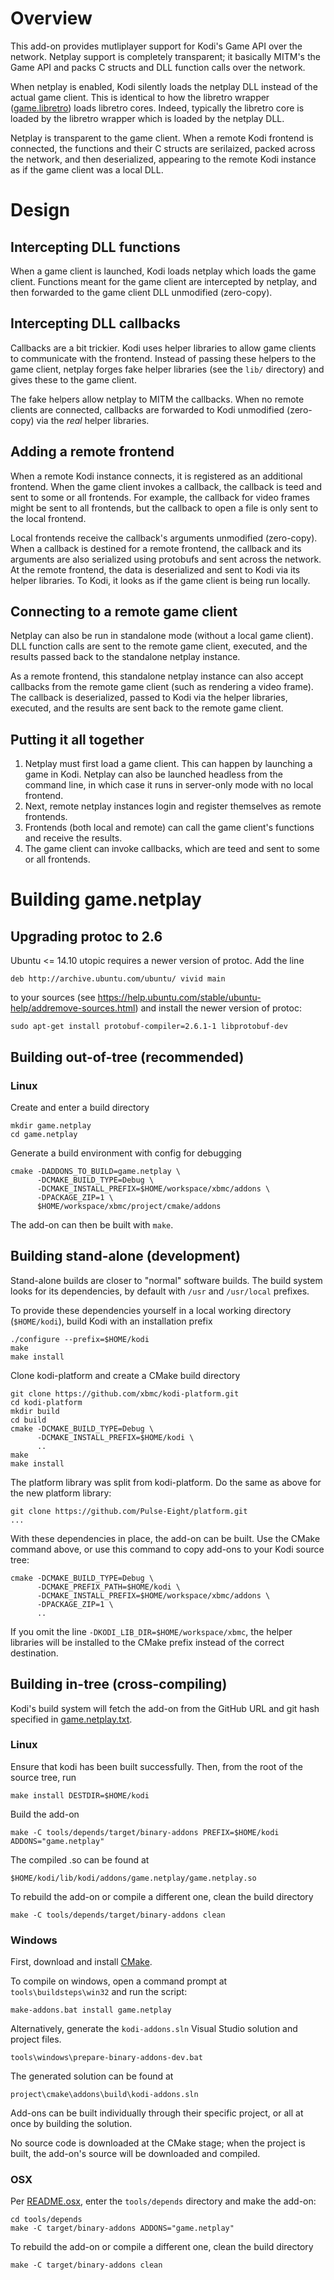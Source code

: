 # Overview

This add-on provides mutliplayer support for Kodi's Game API over the network. Netplay support is completely transparent; it basically MITM's the Game API and packs C structs and DLL function calls over the network.

When netplay is enabled, Kodi silently loads the netplay DLL instead of the actual game client. This is identical to how the libretro wrapper ([game.libretro](https://github.com/kodi-game/game.libretro)) loads libretro cores. Indeed, typically the libretro core is loaded by the libretro wrapper which is loaded by the netplay DLL.

Netplay is transparent to the game client. When a remote Kodi frontend is connected, the functions and their C structs are serilaized, packed across the network, and then deserialized, appearing to the remote Kodi instance as if the game client was a local DLL.

# Design

## Intercepting DLL functions

When a game client is launched, Kodi loads netplay which loads the game client. Functions meant for the game client are intercepted by netplay, and then forwarded to the game client DLL unmodified (zero-copy).

## Intercepting DLL callbacks

Callbacks are a bit trickier. Kodi uses helper libraries to allow game clients to communicate with the frontend. Instead of passing these helpers to the game client, netplay forges fake helper libraries (see the `lib/` directory) and gives these to the game client.

The fake helpers allow netplay to MITM the callbacks. When no remote clients are connected, callbacks are forwarded to Kodi unmodified (zero-copy) via the *real* helper libraries.

## Adding a remote frontend

When a remote Kodi instance connects, it is registered as an additional frontend. When the game client invokes a callback, the callback is teed and sent to some or all frontends. For example, the callback for video frames might be sent to all frontends, but the callback to open a file is only sent to the local frontend.

Local frontends receive the callback's arguments unmodified (zero-copy). When a callback is destined for a remote frontend, the callback and its arguments are also serialized using protobufs and sent across the network. At the remote frontend, the data is deserialized and sent to Kodi via its helper libraries. To Kodi, it looks as if the game client is being run locally.

## Connecting to a remote game client

Netplay can also be run in standalone mode (without a local game client). DLL function calls are sent to the remote game client, executed, and the results passed back to the standalone netplay instance.

As a remote frontend, this standalone netplay instance can also accept callbacks from the remote game client (such as rendering a video frame). The callback is deserialized, passed to Kodi via the helper libraries, executed, and the results are sent back to the remote game client.

## Putting it all together

1. Netplay must first load a game client. This can happen by launching a game in Kodi. Netplay can also be launched headless from the command line, in which case it runs in server-only mode with no local frontend.
2. Next, remote netplay instances login and register themselves as remote frontends.
3. Frontends (both local and remote) can call the game client's functions and receive the results.
4. The game client can invoke callbacks, which are teed and sent to some or all frontends.

# Building game.netplay

## Upgrading protoc to 2.6

Ubuntu <= 14.10 utopic requires a newer version of protoc. Add the line

```
deb http://archive.ubuntu.com/ubuntu/ vivid main
```

to your sources (see https://help.ubuntu.com/stable/ubuntu-help/addremove-sources.html) and install the newer version of protoc:

```shell
sudo apt-get install protobuf-compiler=2.6.1-1 libprotobuf-dev
```

## Building out-of-tree (recommended)

### Linux

Create and enter a build directory

```shell
mkdir game.netplay
cd game.netplay
```

Generate a build environment with config for debugging

```shell
cmake -DADDONS_TO_BUILD=game.netplay \
      -DCMAKE_BUILD_TYPE=Debug \
      -DCMAKE_INSTALL_PREFIX=$HOME/workspace/xbmc/addons \
      -DPACKAGE_ZIP=1 \
      $HOME/workspace/xbmc/project/cmake/addons
```

The add-on can then be built with `make`.

## Building stand-alone (development)

Stand-alone builds are closer to "normal" software builds. The build system looks for its dependencies, by default with `/usr` and `/usr/local` prefixes.

To provide these dependencies yourself in a local working directory (`$HOME/kodi`), build Kodi with an installation prefix

```shell
./configure --prefix=$HOME/kodi
make
make install
```

Clone kodi-platform and create a CMake build directory

```shell
git clone https://github.com/xbmc/kodi-platform.git
cd kodi-platform
mkdir build
cd build
cmake -DCMAKE_BUILD_TYPE=Debug \
      -DCMAKE_INSTALL_PREFIX=$HOME/kodi \
      ..
make
make install
```

The platform library was split from kodi-platform. Do the same as above for the new platform library:

```
git clone https://github.com/Pulse-Eight/platform.git
...
```

With these dependencies in place, the add-on can be built. Use the CMake command above, or use this command to copy add-ons to your Kodi source tree:

```shell
cmake -DCMAKE_BUILD_TYPE=Debug \
      -DCMAKE_PREFIX_PATH=$HOME/kodi \
      -DCMAKE_INSTALL_PREFIX=$HOME/workspace/xbmc/addons \
      -DPACKAGE_ZIP=1 \
      ..
```

If you omit the line `-DKODI_LIB_DIR=$HOME/workspace/xbmc`, the helper libraries will be installed to the CMake prefix instead of the correct destination.

## Building in-tree (cross-compiling)

Kodi's build system will fetch the add-on from the GitHub URL and git hash specified in [game.netplay.txt](https://github.com/garbear/xbmc/blob/retroplayer-15alpha2/project/cmake/addons/addons/game.netplay/game.netplay.txt).

### Linux

Ensure that kodi has been built successfully. Then, from the root of the source tree, run

```shell
make install DESTDIR=$HOME/kodi
```

Build the add-on

```shell
make -C tools/depends/target/binary-addons PREFIX=$HOME/kodi ADDONS="game.netplay"
```

The compiled .so can be found at

```
$HOME/kodi/lib/kodi/addons/game.netplay/game.netplay.so
```

To rebuild the add-on or compile a different one, clean the build directory

```shell
make -C tools/depends/target/binary-addons clean
```

### Windows

First, download and install [CMake](http://www.cmake.org/download/).

To compile on windows, open a command prompt at `tools\buildsteps\win32` and run the script:

```
make-addons.bat install game.netplay
```

Alternatively, generate the `kodi-addons.sln` Visual Studio solution and project files.

```
tools\windows\prepare-binary-addons-dev.bat
```

The generated solution can be found at

```
project\cmake\addons\build\kodi-addons.sln
```

Add-ons can be built individually through their specific project, or all at once by building the solution.

No source code is downloaded at the CMake stage; when the project is built, the add-on's source will be downloaded and compiled.

### OSX

Per [README.osx](https://github.com/garbear/xbmc/blob/retroplayer-15alpha2/docs/README.osx), enter the `tools/depends` directory and make the add-on:

```shell
cd tools/depends
make -C target/binary-addons ADDONS="game.netplay"
```

To rebuild the add-on or compile a different one, clean the build directory

```shell
make -C target/binary-addons clean
```
